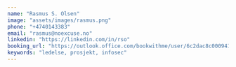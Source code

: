 ```yaml
---
name: "Rasmus S. Olsen"
image: "assets/images/rasmus.png"
phone: "+4740143383"
email: "rasmus@noexcuse.no"
linkedin: "https://linkedin.com/in/rso"
booking_url: "https://outlook.office.com/bookwithme/user/6c2dac8c000941ffad3a9f0f1a30172b@noexcuse.no/meetingtype/ZI6rIDZi3kuE-Yvf_HR4kQ2?anonymous&ismsaljsauthenabled&ep=mlink"
keywords: "ledelse, prosjekt, infosec"
---
```

